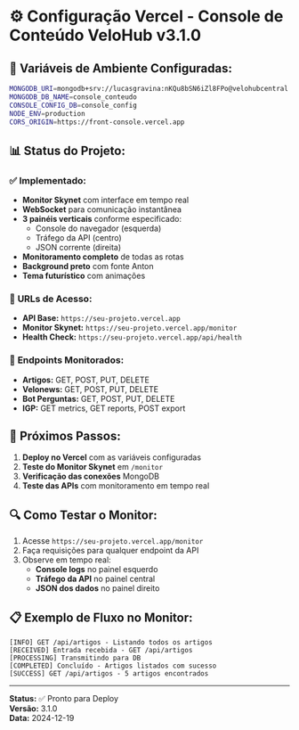 # ⚙️ Configuração Vercel - Console de Conteúdo VeloHub v3.1.0

## 🔑 **Variáveis de Ambiente Configuradas:**

```bash
MONGODB_URI=mongodb+srv://lucasgravina:nKQu8bSN6iZl8FPo@velohubcentral.od7vwts.mongodb.net/?retryWrites=true&w=majority&appName=VelohubCentral
MONGODB_DB_NAME=console_conteudo
CONSOLE_CONFIG_DB=console_config
NODE_ENV=production
CORS_ORIGIN=https://front-console.vercel.app
```

## 📊 **Status do Projeto:**

### ✅ **Implementado:**
- **Monitor Skynet** com interface em tempo real
- **WebSocket** para comunicação instantânea
- **3 painéis verticais** conforme especificado:
  - Console do navegador (esquerda)
  - Tráfego da API (centro)
  - JSON corrente (direita)
- **Monitoramento completo** de todas as rotas
- **Background preto** com fonte Anton
- **Tema futurístico** com animações

### 🔗 **URLs de Acesso:**
- **API Base:** `https://seu-projeto.vercel.app`
- **Monitor Skynet:** `https://seu-projeto.vercel.app/monitor`
- **Health Check:** `https://seu-projeto.vercel.app/api/health`

### 📡 **Endpoints Monitorados:**
- **Artigos:** GET, POST, PUT, DELETE
- **Velonews:** GET, POST, PUT, DELETE
- **Bot Perguntas:** GET, POST, PUT, DELETE
- **IGP:** GET metrics, GET reports, POST export

## 🎯 **Próximos Passos:**

1. **Deploy no Vercel** com as variáveis configuradas
2. **Teste do Monitor Skynet** em `/monitor`
3. **Verificação das conexões** MongoDB
4. **Teste das APIs** com monitoramento em tempo real

## 🔍 **Como Testar o Monitor:**

1. Acesse `https://seu-projeto.vercel.app/monitor`
2. Faça requisições para qualquer endpoint da API
3. Observe em tempo real:
   - **Console logs** no painel esquerdo
   - **Tráfego da API** no painel central
   - **JSON dos dados** no painel direito

## 📋 **Exemplo de Fluxo no Monitor:**

```
[INFO] GET /api/artigos - Listando todos os artigos
[RECEIVED] Entrada recebida - GET /api/artigos
[PROCESSING] Transmitindo para DB
[COMPLETED] Concluído - Artigos listados com sucesso
[SUCCESS] GET /api/artigos - 5 artigos encontrados
```

---

**Status:** ✅ Pronto para Deploy  
**Versão:** 3.1.0  
**Data:** 2024-12-19
